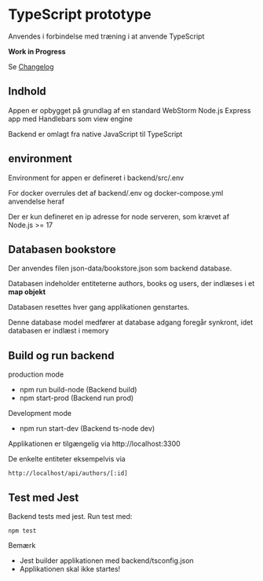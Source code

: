 # TypeScript prototype

Anvendes i forbindelse med træning i at anvende TypeScript

**Work in Progress**

Se [Changelog](./CHANGELOG.md)

## Indhold

Appen er opbygget på grundlag af en standard WebStorm Node.js Express app med Handlebars som view engine

Backend er omlagt fra native JavaScript til TypeScript

## environment

Environment for appen er defineret i backend/src/.env

For docker overrules det af backend/.env og docker-compose.yml anvendelse heraf

Der er kun defineret en ip adresse for node serveren, som krævet af Node.js >= 17

## Databasen bookstore

Der anvendes filen json-data/bookstore.json som backend database.

Databasen indeholder entiteterne authors, books og users, der indlæses i et **map objekt**

Databasen resettes hver gang applikationen genstartes.

Denne database model medfører at database adgang foregår synkront, idet databasen er indlæst i memory

## Build og run backend

production mode

- npm run build-node (Backend build)
- npm start-prod     (Backend run prod)

Development mode
- npm run start-dev   (Backend ts-node dev)

Applikationen er tilgængelig via http://localhost:3300

De enkelte entiteter eksempelvis via

    http://localhost/api/authors/[:id]

## Test med Jest

Backend tests med jest. Run test med:

    npm test

Bemærk
- Jest builder applikationen med backend/tsconfig.json
- Applikationen skal ikke startes!
